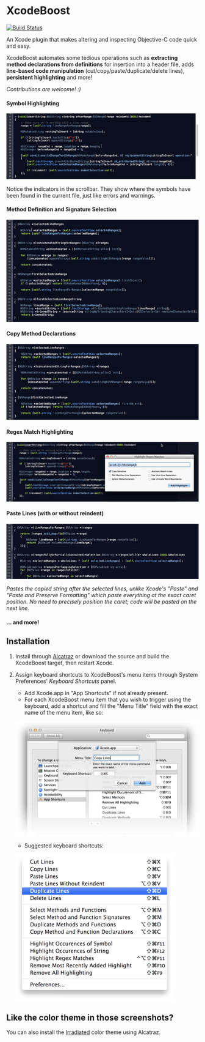 XcodeBoost
==========

[![Build Status](https://travis-ci.org/fortinmike/XcodeBoost.svg?branch=master)](https://travis-ci.org/fortinmike/XcodeBoost)

An Xcode plugin that makes altering and inspecting Objective-C code quick and easy.

XcodeBoost automates some tedious operations such as **extracting method declarations from definitions** for insertion into a header file, adds **line-based code manipulation** (cut/copy/paste/duplicate/delete lines), **persistent highlighting** and more!

*Contributions are welcome! :)*

#### Symbol Highlighting
![image](Images/highlighting.gif)

Notice the indicators in the scrollbar. They show where the symbols have been found in the current file, just like errors and warnings.

#### Method Definition and Signature Selection
![image](Images/method-selection.gif)

#### Copy Method Declarations
![image](Images/copy-method-declarations.gif)

#### Regex Match Highlighting
![image](Images/highlight-regex.gif)

#### Paste Lines (with or without reindent)
![image](Images/paste-without-reindent.gif)

*Pastes the copied string after the selected lines, unlike Xcode's "Paste" and "Paste and Preserve Formatting" which paste everything at the exact caret position. No need to precisely position the caret; code will be pasted on the next line.*

#### ... and more!

## Installation

1. Install through [Alcatraz](https://github.com/supermarin/Alcatraz) or download the source and build the XcodeBoost target, then restart Xcode.
2. Assign keyboard shortcuts to XcodeBoost's menu items through System Preferences' *Keyboard Shortcuts* panel.
	- Add Xcode.app in "App Shortcuts" if not already present.
	- For each XcodeBoost menu item that you wish to trigger using the keyboard, add a shortcut and fill the "Menu Title" field with the exact name of the menu item, like so:
	
	![image](Images/shortcuts.png)
	
	- Suggested keyboard shortcuts:
	
	![image](Images/menu.png)
	
## Like the color theme in those screenshots?

You can also install the [Irradiated](https://github.com/fortinmike/irradiated-xcode-theme) color theme using Alcatraz.